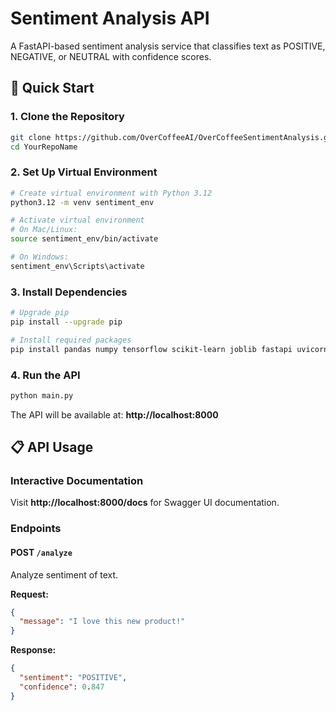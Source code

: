 # Sentiment Analysis API

A FastAPI-based sentiment analysis service that classifies text as POSITIVE, NEGATIVE, or NEUTRAL with confidence scores.

## 🚀 Quick Start

### 1. Clone the Repository

```bash
git clone https://github.com/OverCoffeeAI/OverCoffeeSentimentAnalysis.git
cd YourRepoName
```

### 2. Set Up Virtual Environment

```bash
# Create virtual environment with Python 3.12
python3.12 -m venv sentiment_env

# Activate virtual environment
# On Mac/Linux:
source sentiment_env/bin/activate

# On Windows:
sentiment_env\Scripts\activate
```

### 3. Install Dependencies

```bash
# Upgrade pip
pip install --upgrade pip

# Install required packages
pip install pandas numpy tensorflow scikit-learn joblib fastapi uvicorn
```

### 4. Run the API

```bash
python main.py
```

The API will be available at: **http://localhost:8000**

## 📋 API Usage

### Interactive Documentation

Visit **http://localhost:8000/docs** for Swagger UI documentation.

### Endpoints

#### POST `/analyze`

Analyze sentiment of text.

**Request:**

```json
{
  "message": "I love this new product!"
}
```

**Response:**

```json
{
  "sentiment": "POSITIVE",
  "confidence": 0.847
}
```
